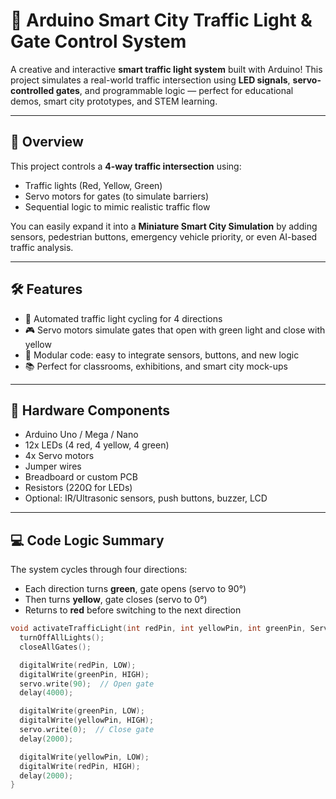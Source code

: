 # 🚦 Arduino Smart City Traffic Light & Gate Control System

A creative and interactive **smart traffic light system** built with Arduino! This project simulates a real-world traffic intersection using **LED signals**, **servo-controlled gates**, and programmable logic — perfect for educational demos, smart city prototypes, and STEM learning.

---

## 📸 Overview

This project controls a **4-way traffic intersection** using:
- Traffic lights (Red, Yellow, Green)
- Servo motors for gates (to simulate barriers)
- Sequential logic to mimic realistic traffic flow

You can easily expand it into a **Miniature Smart City Simulation** by adding sensors, pedestrian buttons, emergency vehicle priority, or even AI-based traffic analysis.

---

## 🛠 Features

- 🔁 Automated traffic light cycling for 4 directions
- 🎮 Servo motors simulate gates that open with green light and close with yellow
- 🧠 Modular code: easy to integrate sensors, buttons, and new logic
- 📚 Perfect for classrooms, exhibitions, and smart city mock-ups

---

## 🔌 Hardware Components

- Arduino Uno / Mega / Nano
- 12x LEDs (4 red, 4 yellow, 4 green)
- 4x Servo motors
- Jumper wires
- Breadboard or custom PCB
- Resistors (220Ω for LEDs)
- Optional: IR/Ultrasonic sensors, push buttons, buzzer, LCD

---





## 💻 Code Logic Summary

The system cycles through four directions:
- Each direction turns **green**, gate opens (servo to 90°)
- Then turns **yellow**, gate closes (servo to 0°)
- Returns to **red** before switching to the next direction

```cpp
void activateTrafficLight(int redPin, int yellowPin, int greenPin, Servo &servo) {
  turnOffAllLights();
  closeAllGates();

  digitalWrite(redPin, LOW);
  digitalWrite(greenPin, HIGH);
  servo.write(90);  // Open gate
  delay(4000);

  digitalWrite(greenPin, LOW);
  digitalWrite(yellowPin, HIGH);
  servo.write(0);  // Close gate
  delay(2000);

  digitalWrite(yellowPin, LOW);
  digitalWrite(redPin, HIGH);
  delay(2000);
}
